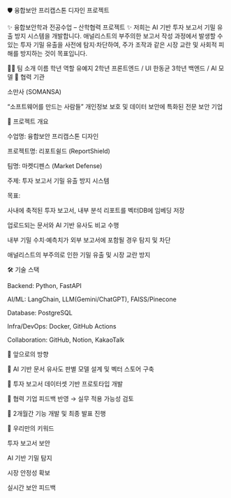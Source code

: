 🛡️ 융합보안 프리캡스톤 디자인 프로젝트

✨ 융합보안학과 전공수업 – 산학협력 프로젝트 ✨
저희는 AI 기반 투자 보고서 기밀 유출 방지 시스템을 개발합니다.
애널리스트의 부주의한 보고서 작성 과정에서 발생할 수 있는 투자 기밀 유출을 사전에 탐지·차단하여,
주가 조작과 같은 시장 교란 및 사회적 피해를 방지하는 것이 목표입니다.

👩‍💻 팀 소개
이름	학년	역할
유예지	2학년	프론트엔드 / UI
한동균	3학년	백엔드 / AI 모델
🤝 협력 기관

소만사 (SOMANSA)

“소프트웨어를 만드는 사람들”
개인정보 보호 및 데이터 보안에 특화된 전문 보안 기업

🎯 프로젝트 개요

수업명: 융합보안 프리캡스톤 디자인

프로젝트명: 리포트쉴드 (ReportShield)

팀명: 마켓디펜스 (Market Defense)

주제: 투자 보고서 기밀 유출 방지 시스템

목표:

사내에 축적된 투자 보고서, 내부 분석 리포트를 벡터DB에 임베딩 저장

업로드되는 문서와 AI 기반 유사도 비교 수행

내부 기밀 수치·예측치가 외부 보고서에 포함될 경우 탐지 및 차단

애널리스트의 부주의로 인한 기밀 유출 및 시장 교란 방지

🛠️ 기술 스택

Backend: Python, FastAPI

AI/ML: LangChain, LLM(Gemini/ChatGPT), FAISS/Pinecone

Database: PostgreSQL

Infra/DevOps: Docker, GitHub Actions

Collaboration: GitHub, Notion, KakaoTalk

🌱 앞으로의 방향

📌 AI 기반 문서 유사도 판별 모델 설계 및 벡터 스토어 구축

📌 투자 보고서 데이터셋 기반 프로토타입 개발

📌 협력 기업 피드백 반영 → 실무 적용 가능성 검토

📌 2개월간 기능 개발 및 최종 발표 진행

🐣 우리만의 키워드

투자 보고서 보안

AI 기반 기밀 탐지

시장 안정성 확보

실시간 보안 피드백
